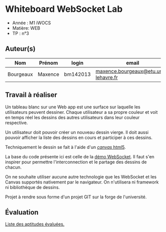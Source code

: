 # Whiteboard WebSocket Lab

- Année : M1 iWOCS
- Matière: WEB
- TP : n°3

## Auteur(s)

|Nom|Prénom|login|email|
|--|--|--|--|
| Bourgeaux | Maxence | bm142013 | maxence.bourgeaux@etu.univ-lehavre.fr |

## Travail à réaliser

Un tableau blanc sur une Web app est une surface sur laquelle les utilisateurs peuvent dessiner. Chaque utilisateur a sa propre couleur et voit en temps réel les dessins des autres utilisateurs dans leur couleur respective.

Un utilisateur doit pouvoir créer un nouveau dessin vierge. Il doit aussi pouvoir  afficher la liste des dessins en cours et participer à ces dessins.


Techniquement le dessin se fait à l'aide d'un  [*canvas* html5](https://developer.mozilla.org/fr/docs/Web/Guide/Graphics/Dessiner_avec_canvas).
 
La base du code présente ici est celle de la 
[démo WebSocket](https://www-apps.univ-lehavre.fr/forge/pigne/WEB-websocket-demo). Il faut s'en inspirer 
pour  permettre l'interconnection et le partage des dessins de chacun.

On ne souhaite utiliser aucune autre technologie que les WebSocket et les Canvas supportés nativement par le navigateur. On n'utilisera ni framework ni bibliothèque de dessins.
 
Projet à rendre sous forme d'un projet GIT sur la forge de l'université.

## Évaluation

[Liste des aptitudes évaluées.](https://pigne.org/teaching/WebDev1/#websocket)

